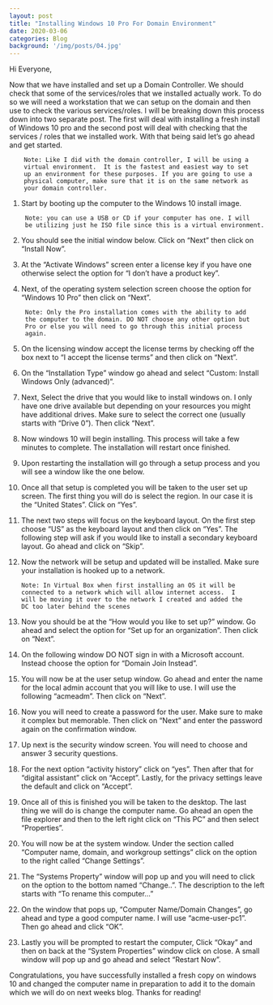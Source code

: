 ```yaml
---
layout: post
title: "Installing Windows 10 Pro For Domain Environment"
date: 2020-03-06
categories: Blog
background: '/img/posts/04.jpg'
---
```


Hi Everyone,

Now that we have installed and set up a Domain Controller. We should check that some of the services/roles
that we installed actually work. To do so we will need a workstation that we can setup on the domain and
then use to check the various services/roles. I will be breaking down this process down into two separate
post. The first will deal with installing a fresh install of Windows 10 pro and the second post will deal
with checking that the services / roles that we installed work. With that being said let’s go ahead and
get started. 

        Note: Like I did with the domain controller, I will be using a
        virtual environment.  It is the fastest and easiest way to set
        up an environment for these purposes. If you are going to use a
        physical computer, make sure that it is on the same network as
        your domain controller.

1. Start by booting up the computer to the Windows 10 install image.

        Note: you can use a USB or CD if your computer has one. I will
        be utilizing just he ISO file since this is a virtual environment.

2. You should see the initial window below. Click on “Next” then click on “Install Now”.

3. At the “Activate Windows” screen enter a license key if you have one otherwise select the option for
   “I don’t have a product key”.

4. Next, of the operating system selection screen choose the option for “Windows 10 Pro” then click on
   “Next”.

        Note: Only the Pro installation comes with the ability to add
        the computer to the domain. DO NOT choose any other option but
        Pro or else you will need to go through this initial process
        again.

5. On the licensing window accept the license terms by checking off the box next to “I accept the license
   terms” and then click on “Next”.

6. On the “Installation Type” window go ahead and select “Custom: Install Windows Only (advanced)”.

7. Next, Select the drive that you would like to install windows on. I only have one drive available but
   depending on your resources you might have additional drives. Make sure to select the correct one
   (usually starts with “Drive 0”). Then click “Next”.

8. Now windows 10 will begin installing. This process will take a few minutes to complete. The installation
   will restart once finished.

9. Upon restarting the installation will go through a setup process and you will see a window like the
   one below.

10.	Once all that setup is completed you will be taken to the user set up screen. The first thing you will
    do is select the region. In our case it is the “United States”. Click on “Yes”.

11.	The next two steps will focus on the keyboard layout. On the first step choose “US” as the keyboard
    layout and then click on “Yes”. The following step will ask if you would like to install a secondary
    keyboard layout. Go ahead and click on “Skip”.

12. Now the network will be setup and updated will be installed. Make sure your installation is hooked
    up to a network. 

        Note: In Virtual Box when first installing an OS it will be
        connected to a network which will allow internet access.  I
        will be moving it over to the network I created and added the
        DC too later behind the scenes

13.	Now you should be at the “How would you like to set up?” window. Go ahead and select the option for
    “Set up for an organization”. Then click on “Next”.

14.	On the following window DO NOT sign in with a Microsoft account. Instead choose the option for
    “Domain Join Instead”.

15.	You will now be at the user setup window. Go ahead and enter the name for the local admin account
    that you will like to use. I will use the following “acmeadm”. Then click on “Next”.

16.	Now you will need to create a password for the user. Make sure to make it complex but memorable.
    Then click on “Next” and enter the password again on the confirmation window.

17.	Up next is the security window screen. You will need to choose and answer 3 security questions. 

18.	For the next option “activity history” click on “yes”. Then after that for “digital assistant”
    click on “Accept”. Lastly, for the privacy settings leave the default and click on “Accept”.

19.	Once all of this is finished you will be taken to the desktop. The last thing we will do is change
    the computer name. Go ahead an open the file explorer and then to the left right click on “This PC”
    and then select “Properties”.

20.	You will now be at the system window. Under the section called “Computer name, domain, and workgroup
    settings” click on the option to the right called “Change Settings”.

21.	The “Systems Property” window will pop up and you will need to click on the option to the bottom named
    “Change..”. The description to the left starts with “To rename this computer…”

22.	On the window that pops up, “Computer Name/Domain Changes”, go ahead and type a good computer name. I
    will use “acme-user-pc1”. Then go ahead and click “OK”.

23.	Lastly you will be prompted to restart the computer, Click “Okay” and then on back at the “System
    Properties” window click on close. A small window will pop up and go ahead and select “Restart Now”.

Congratulations, you have successfully installed a fresh copy on windows 10 and changed the computer name 
in preparation to add it to the domain which we will do on next weeks blog. Thanks for reading!
